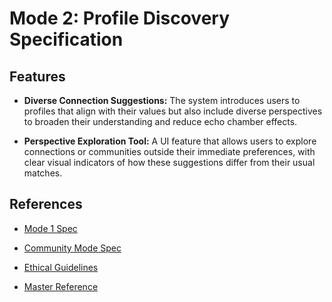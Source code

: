 # Mode 2: Profile Discovery Specification

## Features

* **Diverse Connection Suggestions:** The system introduces users to profiles that align with their values but also include diverse perspectives to broaden their understanding and reduce echo chamber effects.

* **Perspective Exploration Tool:** A UI feature that allows users to explore connections or communities outside their immediate preferences, with clear visual indicators of how these suggestions differ from their usual matches.

## References

* [Mode 1 Spec](../narrative_onboarding_mode/mode1_narrative_onboarding_spec.md)

* [Community Mode Spec](../community_mode/community_mode_spec.md)

* [Ethical Guidelines](../../../core/ethics/ethical_guidelines.md)

* [Master Reference](../../../core/master_reference.md)
